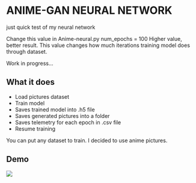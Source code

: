 # ANIME-GAN NEURAL NETWORK
just quick test of my neural network 

Change this value in Anime-neural.py
num_epochs = 100
Higher value, better result. This value changes how much iterations training model does through dataset.


Work in progress...

## What it does
- Load pictures dataset
- Train model 
- Saves trained model into .h5 file
- Saves generated pictures into a folder
- Saves telemetry for each epoch in .csv file
- Resume training

You can put any dataset to train. I decided to use anime pictures.

## Demo

![](https://github.com/jstarzon/Anime-GAN-Neural-network/blob/main/evo.gif)


